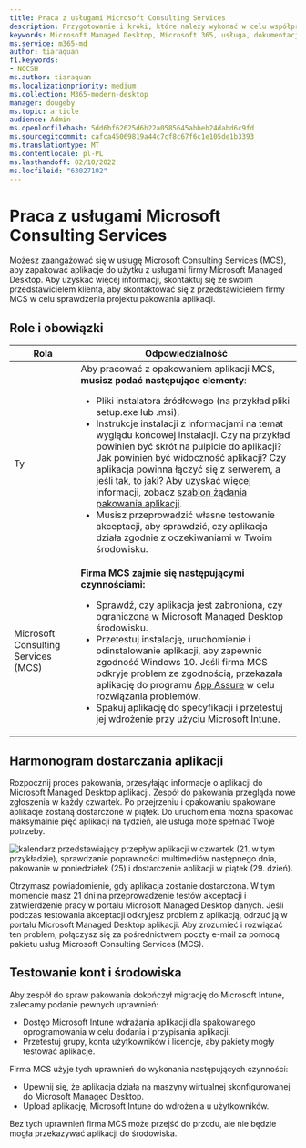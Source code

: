 ```yaml
---
title: Praca z usługami Microsoft Consulting Services
description: Przygotowanie i kroki, które należy wykonać w celu współpracy z usługą MCS w celu śledzenia pakietu aplikacji
keywords: Microsoft Managed Desktop, Microsoft 365, usługa, dokumentacja
ms.service: m365-md
author: tiaraquan
f1.keywords:
- NOCSH
ms.author: tiaraquan
ms.localizationpriority: medium
ms.collection: M365-modern-desktop
manager: dougeby
ms.topic: article
audience: Admin
ms.openlocfilehash: 5dd6bf62625d6b22a0585645abbeb24dabd6c9fd
ms.sourcegitcommit: cafca45069819a44c7cf8c67f6c1e105de1b3393
ms.translationtype: MT
ms.contentlocale: pl-PL
ms.lasthandoff: 02/10/2022
ms.locfileid: "63027102"
---
```

# <a name="working-with-microsoft-consulting-services"></a>Praca z usługami Microsoft Consulting Services

Możesz zaangażować się w usługę Microsoft Consulting Services (MCS), aby zapakować aplikacje do użytku z usługami firmy Microsoft Managed Desktop. Aby uzyskać więcej informacji, skontaktuj się ze swoim przedstawicielem klienta, aby skontaktować się z przedstawicielem firmy MCS w celu sprawdzenia projektu pakowania aplikacji.

## <a name="roles-and-responsibilities"></a>Role i obowiązki

| Rola | Odpowiedzialność |
| ------ | ------ |
| Ty | Aby pracować z opakowaniem aplikacji MCS, **musisz podać następujące elementy**: <ul><li> Pliki instalatora źródłowego (na przykład pliki setup.exe lub .msi).</li><li>Instrukcje instalacji z informacjami na temat wyglądu końcowej instalacji. Czy na przykład powinien być skrót na pulpicie do aplikacji? Jak powinien być widoczność aplikacji? Czy aplikacja powinna łączyć się z serwerem, a jeśli tak, to jaki? Aby uzyskać więcej informacji, zobacz [szablon żądania pakowania aplikacji](https://github.com/MicrosoftDocs/microsoft-365-docs/raw/public/microsoft-365/managed-desktop/get-ready/downloads/app-packaging-template.docx).</li><li>Musisz przeprowadzić własne testowanie akceptacji, aby sprawdzić, czy aplikacja działa zgodnie z oczekiwaniami w Twoim środowisku.</li><ul> |
| Microsoft Consulting Services (MCS) | **Firma MCS zajmie się następującymi czynnościami:** <ul><li>Sprawdź, czy aplikacja jest zabroniona, czy ograniczona w Microsoft Managed Desktop środowisku.</li><li>Przetestuj instalację, uruchomienie i odinstalowanie aplikacji, aby zapewnić zgodność Windows 10. Jeśli firma MCS odkryje problem ze zgodnością, przekazała aplikację do programu [App Assure](/fasttrack/products-and-capabilities#app-assure) w celu rozwiązania problemów.</li><li>Spakuj aplikację do specyfikacji i przetestuj jej wdrożenie przy użyciu Microsoft Intune.</li><ul>

## <a name="app-delivery-schedule"></a>Harmonogram dostarczania aplikacji

Rozpocznij proces pakowania, przesyłając informacje o aplikacji do Microsoft Managed Desktop aplikacji. Zespół do pakowania przegląda nowe zgłoszenia w każdy czwartek. Po przejrzeniu i opakowaniu spakowane aplikacje zostaną dostarczone w piątek. Do uruchomienia można spakować maksymalnie pięć aplikacji na tydzień, ale usługa może spełniać Twoje potrzeby.

![kalendarz przedstawiający przepływ aplikacji w czwartek (21. w tym przykładzie), sprawdzanie poprawności multimediów następnego dnia, pakowanie w poniedziałek (25) i dostarczenie aplikacji w piątek (29. dzień).](../../media/MCS-cal.png)

Otrzymasz powiadomienie, gdy aplikacja zostanie dostarczona. W tym momencie masz 21 dni na przeprowadzenie testów akceptacji i zatwierdzenie pracy w portalu Microsoft Managed Desktop danych. Jeśli podczas testowania akceptacji odkryjesz problem z aplikacją, odrzuć ją w portalu Microsoft Managed Desktop aplikacji. Aby zrozumieć i rozwiązać ten problem, połączysz się za pośrednictwem poczty e-mail za pomocą pakietu usług Microsoft Consulting Services (MCS).

## <a name="testing-accounts-and-environment"></a>Testowanie kont i środowiska

Aby zespół do spraw pakowania dokończył migrację do Microsoft Intune, zalecamy podanie pewnych uprawnień:

- Dostęp Microsoft Intune wdrażania aplikacji dla spakowanego oprogramowania w celu dodania i przypisania aplikacji.
- Przetestuj grupy, konta użytkowników i licencje, aby pakiety mogły testować aplikacje.

Firma MCS użyje tych uprawnień do wykonania następujących czynności:

- Upewnij się, że aplikacja działa na maszyny wirtualnej skonfigurowanej do Microsoft Managed Desktop.
- Upload aplikację, Microsoft Intune do wdrożenia u użytkowników.

Bez tych uprawnień firma MCS może przejść do przodu, ale nie będzie mogła przekazywać aplikacji do środowiska.
